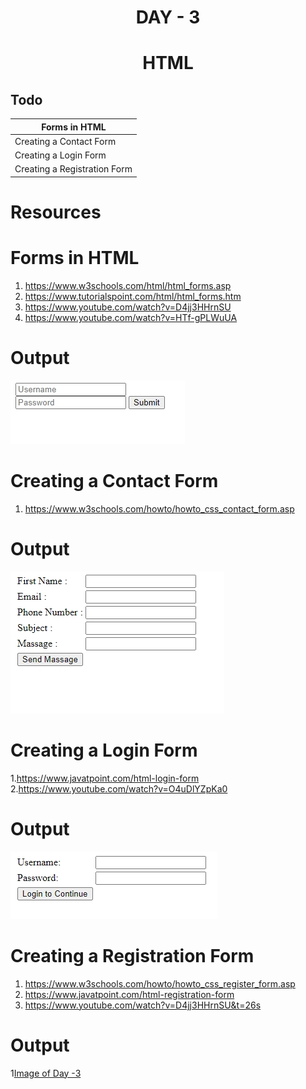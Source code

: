 # <div align="center" >DAY - 3</div>
# <div align="center">HTML</div>

## Todo
Forms in HTML | 
------------ | 
Creating a Contact Form |
Creating a Login Form |
Creating a Registration Form |

# Resources

# Forms in HTML
1. <a href="https://www.w3schools.com/html/html_forms.asp">https://www.w3schools.com/html/html_forms.asp</a>
2. <a href="https://www.tutorialspoint.com/html/html_forms.htm">https://www.tutorialspoint.com/html/html_forms.htm</a>
3. <a href="https://www.youtube.com/watch?v=D4jj3HHrnSU">https://www.youtube.com/watch?v=D4jj3HHrnSU</a>
4. <a href="https://www.youtube.com/watch?v=HTf-gPLWuUA">https://www.youtube.com/watch?v=HTf-gPLWuUA</a>

# Output
![Image of Day -3](https://github.com/madhukarmayank/100DAYOFCODE/blob/main/Day%20-3/form%20output.jpg)

# Creating a Contact Form
1. <a href="https://www.w3schools.com/howto/howto_css_contact_form.asp">https://www.w3schools.com/howto/howto_css_contact_form.asp</a>

# Output
![Image of Day -3](https://github.com/madhukarmayank/100DAYOFCODE/blob/main/Day%20-3/Contact%20Form%20output.jpg)

# Creating a Login Form
1.<a href="https://www.javatpoint.com/html-login-form">https://www.javatpoint.com/html-login-form</a>
2.<a href="https://www.youtube.com/watch?v=O4uDlYZpKa0">https://www.youtube.com/watch?v=O4uDlYZpKa0</a>

# Output
![Image of Day -3](https://github.com/madhukarmayank/100DAYOFCODE/blob/main/Day%20-3/login%20form%20output.jpg)

# Creating a Registration Form
1. <a href="https://www.w3schools.com/howto/howto_css_register_form.asp">https://www.w3schools.com/howto/howto_css_register_form.asp</a>
2. <a href="https://www.javatpoint.com/html-registration-form">https://www.javatpoint.com/html-registration-form</a>
3. <a href="https://www.youtube.com/watch?v=D4jj3HHrnSU&t=26s">https://www.youtube.com/watch?v=D4jj3HHrnSU&t=26s</a>

# Output
1[Image of Day -3](https://github.com/madhukarmayank/100DAYOFCODE/blob/main/Day%20-3/Registration%20Form%20output.jpg)
